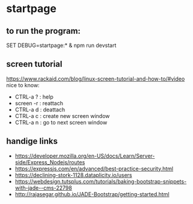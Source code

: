 # startpage

## to run the program:
SET DEBUG=startpage:* & npm run devstart

## screen tutorial
https://www.rackaid.com/blog/linux-screen-tutorial-and-how-to/#video
nice to know:
* CTRL-a ? : help
* screen -r : reattach
* CTRL-a d : deattach
* CTRL-a c : create new screen window
* CTRL-a n : go to next screen window

## handige links
* https://developer.mozilla.org/en-US/docs/Learn/Server-side/Express_Nodejs/routes
* https://expressjs.com/en/advanced/best-practice-security.html
* https://declining-stork-1128.dataplicity.io/users
* https://webdesign.tutsplus.com/tutorials/baking-bootstrap-snippets-with-jade--cms-22798
* http://rajasegar.github.io/JADE-Bootstrap/getting-started.html
